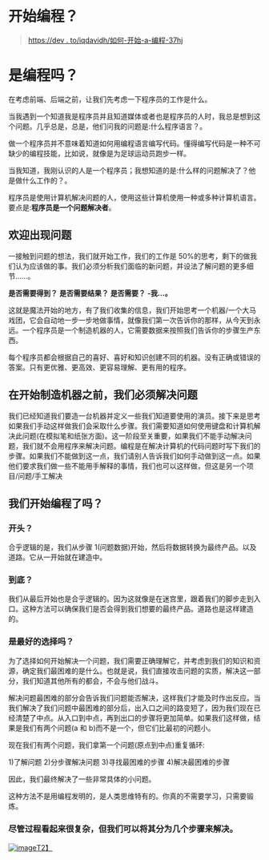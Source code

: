 # 开始编程？

> [https://dev . to/iqdavidh/如何-开始-a-编程-37hj](https://dev.to/iqdavidh/como-comenzar-a-programar-37hj)

# [](#qu%C3%A9-es-programar)是编程吗？

在考虑前端、后端之前，让我们先考虑一下程序员的工作是什么。

当我遇到一个知道我是程序员并且知道媒体或者也是程序员的人时，我总是想到这个问题。几乎总是，总是，他们问我的问题是:什么程序语言？。

做一个程序员并不意味着知道如何用编程语言编写代码。懂得编写代码是一种不可缺少的编程技能，比如说，就像是为足球运动员跑步一样。

当我知道，我刚认识的人是一个程序员；我想知道的是:什么样的问题解决了？他是做什么工作的？。

程序员是使用计算机解决问题的人，使用这些计算机使用一种或多种计算机语言。要点是:**程序员是一个问题解决者**。

## [](#bienvenidos-los-problemas)欢迎出现问题

一接触到问题的想法，我们就开始工作，我们的工作是 50%的思考，剩下的做我们认为应该做的事。我们必须分析我们面临的新问题，并设法了解问题的更多细节……。

**是否需要得到？**
**是否需要结果？**
**是否需要？**
**-我...。**

这就是魔法开始的地方，有了我们收集的信息，我们开始思考一个机器/一个大马戏团，它会自动地一步一步地做事情，就像我们第一次告诉你的那样，从今天到永远。一个程序员是一个制造机器的人，它需要数据来按照我们告诉你的步骤生产东西。

每个程序员都会根据自己的喜好、喜好和知识创建不同的机器。没有正确或错误的答案。只有更优雅、更高效、更容易理解、更有用的程序。

## [](#antes-de-comenzar-a-crear-la-m%C3%A1quina-debemos-resolver-el-problema)在开始制造机器之前，我们必须解决问题

我们已经知道我们要造一台机器并定义一些我们知道要使用的演员。接下来是思考如果我们手动这样做我们会采取什么步骤。我们需要知道如何使用键盘和计算机解决此问题(在模拟笔和纸张方面)。这一阶段至关重要，如果我们不能手动解决问题，我们就不会用程序来解决问题。编程是在解决计算机的代码问题时写下我们的步骤。如果我们不能做到这一点，我们请别人告诉我们如何手动做到这一点。如果他们要求我们做一些不能用手解释的事情，我们也可以这样做，但这是另一个项目/问题/手工解决

## [](#c%C3%B3mo-empezamos-a-programar)我们开始编程了吗？

### [](#empezamos-por-el-inicio)开头？

合乎逻辑的是，我们从步骤 1(问题数据)开始，然后将数据转换为最终产品。以及道路。它从一开始就在建造中。

### [](#empezamos-por-el-fin)到底？

我们从最后开始也是合乎逻辑的。因为这就像是在迷宫里，跟着我们的脚步走到入口。这种方法可以确保我们是否会得到我们想要的最终产品。道路也是这样建造的。

### [](#cual-es-la-mejor-opci%C3%B3n)是最好的选择吗？

为了选择如何开始解决一个问题，我们需要正确理解它，并考虑到我们的知识和资源，确定我们最困难的是什么。也就是说，我们直接攻击问题的实质，解决这一部分，我们知道其他所有的都会，不会与他们战斗。

解决问题最困难的部分会告诉我们问题能否解决，这样我们才能及时作出反应。当我们解决了我们问题中最困难的部分后，出入口之间的路变短了，因为我们现在已经清楚了中点。从入口到中点，再到出口的步骤将更加简单。如果我们这样做，结果是我们有两个问题(a 和 b)而不是一个，但它们比最初的问题小。

现在我们有两个问题，我们拿第一个问题(原点到中点)重复循环:

1)了解问题
2)分步骤解决问题
3)寻找最困难的步骤
4)解决最困难的步骤

因此，我们最终解决了一些非常具体的小问题。

这种方法不是用编程发明的，是人类思维特有的。你真的不需要学习，只需要锻炼。

### [](#por-m%C3%A1s-complejo-que-parezca-un-proceso-lo-podemos-dividir-y-resolver-en-pasos)尽管过程看起来很复杂，但我们可以将其分为几个步骤来解决。

[![image](../Images/9d7e2ea579548f0b3f5ae691d9cf869b.png)T2】](https://res.cloudinary.com/practicaldev/image/fetch/s---HZe2kLA--/c_limit%2Cf_auto%2Cfl_progressive%2Cq_auto%2Cw_880/http://productividadti.com.mx/blog/proceso_q1.png)